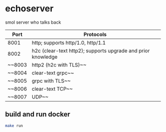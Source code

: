 # echoserver
smol server who talks back

| Port | Protocols                                                                          |
|------|------------------------------------------------------------------------------------|
| 8001 | http; supports http/1.0, http/1.1 |
| 8002 | h2c (clear-text http2); supports upgrade and prior knowledge |
| ~~8003 | http2 (h2c with TLS)~~ |
| ~~8004 | clear-text grpc~~ |
| ~~8005 | grpc with TLS~~ |
| ~~8006 | clear-text TCP~~ |
| ~~8007 | UDP~~ |

## build and run docker

```bash
make run
```